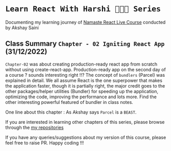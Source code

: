# `Learn React With Harshi 👩🏻‍💻 Series`
   Documenting my learning journey of [Namaste React Live Course](https://learn.namastedev.com/) conducted by Akshay Saini

## Class Summary `Chapter - 02 Igniting React App` (31/12/2022)
`Chapter-02` was about creating production-ready react app from scratch without using create-react-app. Production-ready app on the second day of a course ? sounds interesting right !!? The concept of `bundlers` (Parcel) was explained in detail. We all assume React is the one superpower that makes the application faster, though it is partially right, the major credit goes to the other packages/helper utilities (Bundler) for speeding up the application, optimizing the code, improving the performance and lots more. Find the other interesting powerful featured of bundler in class notes. 



One line about this chapter : As Akshay says `Parcel` is a `BEAST`.



If you are interested in learning other chapters of this series, please browse through the [my repositories](https://github.com/orgs/Learn-React-With-Harshi/repositories)

If you have any queries/suggestions about my version of this course, please feel free to raise PR. Happy coding !!! 
